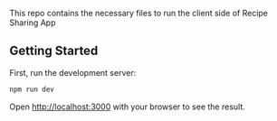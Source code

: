 This repo contains the necessary files to run the client side of Recipe Sharing App

## Getting Started

First, run the development server:

```bash
npm run dev
```

Open [http://localhost:3000](http://localhost:3000) with your browser to see the result.

